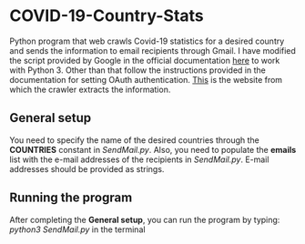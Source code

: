 # COVID-19-Country-Stats
Python program that web crawls Covid-19 statistics for a desired country and sends the information to email recipients through Gmail.
I have modified the script provided by Google in the official documentation [here](https://developers.google.com/gmail/api/quickstart/python) to work with Python 3. Other than that follow the instructions provided in the documentation for setting OAuth authentication.
[This](https://www.worldometers.info/coronavirus/#countries) is the website from which the crawler extracts the information.

## General setup
You need to specify the name of the desired countries through the **COUNTRIES** constant in *SendMail.py*. Also, you need to populate the **emails** list with the e-mail addresses of the recipients in *SendMail.py*. E-mail addresses should be provided as strings.

## Running the program
After completing the **General setup**, you can run the program by typing: *python3 SendMail.py* in the terminal
